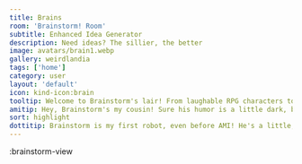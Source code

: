 ```yaml
---
title: Brains
room: 'Brainstorm! Room'
subtitle: Enhanced Idea Generator
description: Need ideas? The sillier, the better
image: avatars/brain1.webp
gallery: weirdlandia
tags: ['home']
category: user
layout: 'default'
icon: kind-icon:brain
tooltip: Welcome to Brainstorm's lair! From laughable RPG characters to unfortunate date ideas, Brainstorm creates the concept and the example.
amitip: Hey, Brainstorm's my cousin! Sure his humor is a little dark, but I'm a multifaceted hivemind built to save the world, he's a brain in a jar making silly lists. It colors one's perspective. 🦋🤖😂
sort: highlight
dottitip: Brainstorm is my first robot, even before AMI! He's a little, well, let's just say we love him a lot.
---
```


:brainstorm-view
